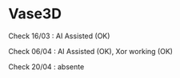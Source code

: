 # Vase3D


Check 16/03 : AI Assisted (OK)

Check 06/04 : AI Assisted (OK), Xor working (OK)

Check 20/04 : absente